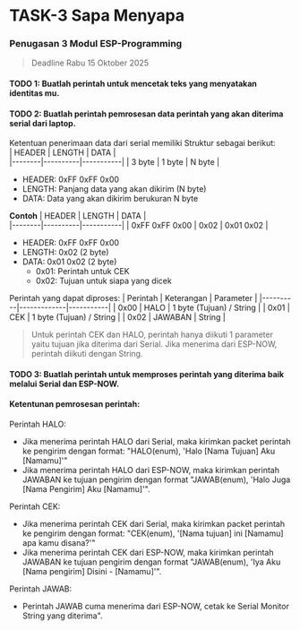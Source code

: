 # TASK-3 Sapa Menyapa

### Penugasan 3 Modul ESP-Programming

> Deadline Rabu 15 Oktober 2025

#### **TODO 1**: Buatlah perintah untuk mencetak teks yang menyatakan identitas mu.

#### **TODO 2**: Buatlah perintah pemrosesan data perintah yang akan diterima serial dari laptop.

Ketentuan penerimaan data dari serial memiliki Struktur sebagai berikut:  
| HEADER | LENGTH | DATA |  
|--------|----------|-----------|
| 3 byte | 1 byte | N byte |

- HEADER: 0xFF 0xFF 0x00
- LENGTH: Panjang data yang akan dikirim (N byte)
- DATA: Data yang akan dikirim berukuran N byte

**Contoh**
| HEADER | LENGTH | DATA |  
|--------|----------|-----------|
| 0xFF 0xFF 0x00 | 0x02 | 0x01 0x02 |

- HEADER: 0xFF 0xFF 0x00
- LENGTH: 0x02 (2 byte)
- DATA: 0x01 0x02 (2 byte)
  - 0x01: Perintah untuk CEK
  - 0x02: Tujuan untuk siapa yang dicek

Perintah yang dapat diproses:
| Perintah | Keterangan | Parameter |
|----------|-------------|-----------|
| 0x00 | HALO | 1 byte (Tujuan) / String |
| 0x01 | CEK | 1 byte (Tujuan) / String |
| 0x02 | JAWABAN | String |

> Untuk perintah CEK dan HALO, perintah hanya diikuti 1 parameter yaitu tujuan jika diterima dari Serial. Jika menerima dari ESP-NOW, perintah diikuti dengan String.

#### **TODO 3**: Buatlah perintah untuk memproses perintah yang diterima baik melalui Serial dan ESP-NOW.

#### Ketentunan pemrosesan perintah:

Perintah HALO:

- Jika menerima perintah HALO dari Serial, maka kirimkan packet perintah ke pengirim dengan format:
  "HALO(enum), 'Halo [Nama Tujuan] Aku [Namamu]'"
- Jika menerima perintah HALO dari ESP-NOW, maka kirimkan perintah JAWABAN ke tujuan pengirim dengan format "JAWAB(enum), 'Halo Juga [Nama Pengirim] Aku [Namamu]'".

Perintah CEK:

- Jika menerima perintah CEK dari Serial, maka kirimkan packet perintah ke pengirim dengan format:
  "CEK(enum), '[Nama tujuan] ini [Namamu] apa kamu disana?'"
- Jika menerima perintah CEK dari ESP-NOW, maka kirimkan perintah JAWABAN ke tujuan pengirim dengan format "JAWAB(enum), 'Iya Aku [Nama pengirim] Disini - [Namamu]'".

Perintah JAWAB:

- Perintah JAWAB cuma menerima dari ESP-NOW, cetak ke Serial Monitor String yang diterima".
